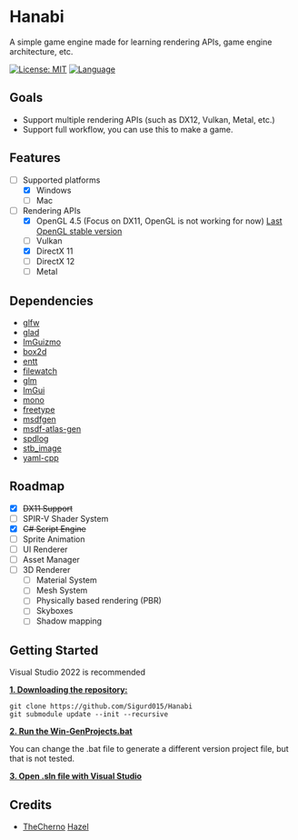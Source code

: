 # Hanabi

A simple game engine made for learning rendering APIs, game engine architecture, etc.

[![License: MIT](https://img.shields.io/badge/License-MIT-blue.svg)](https://opensource.org/licenses/MIT)
[![Language](https://img.shields.io/badge/language-C++-blue.svg)](https://isocpp.org/)

## Goals
- Support multiple rendering APIs (such as DX12, Vulkan, Metal, etc.)
- Support full workflow, you can use this to make a game.

## Features
- [ ] Supported platforms
  - [x] Windows
  - [ ] Mac

- [ ] Rendering APIs
  - [x] OpenGL 4.5 (Focus on DX11, OpenGL is not working for now) [Last OpenGL stable version](https://github.com/Sigurd015/Hanabi/tree/db3dd61f69282f66c70edad9f264cac89a241c83)
  - [ ] Vulkan
  - [x] DirectX 11
  - [ ] DirectX 12
  - [ ] Metal

## Dependencies
- [glfw](https://github.com/glfw/glfw)
- [glad](https://github.com/Dav1dde/glad)
- [ImGuizmo](https://github.com/CedricGuillemet/ImGuizmo)
- [box2d](https://github.com/erincatto/box2d)
- [entt](https://github.com/skypjack/entt)
- [filewatch](https://github.com/ThomasMonkman/filewatch)
- [glm](https://github.com/g-truc/glm/tree/master)
- [ImGui](https://github.com/ocornut/imgui)
- [mono](https://github.com/mono/mono)
- [freetype](https://github.com/freetype/freetype)
- [msdfgen](https://github.com/Chlumsky/msdfgen)
- [msdf-atlas-gen](https://github.com/Chlumsky/msdf-atlas-gen)
- [spdlog](https://github.com/gabime/spdlog)
- [stb_image](https://github.com/nothings/stb/blob/master/stb_image.h)
- [yaml-cpp](https://github.com/jbeder/yaml-cpp)

## Roadmap
- [X] ~~DX11 Support~~
- [ ] SPIR-V Shader System
- [X] ~~C# Script Engine~~
- [ ] Sprite Animation
- [ ] UI Renderer
- [ ] Asset Manager
- [ ] 3D Renderer
  - [ ] Material System
  - [ ] Mesh System
  - [ ] Physically based rendering (PBR)
  - [ ] Skyboxes
  - [ ] Shadow mapping

## Getting Started

Visual Studio 2022 is recommended

<ins>**1. Downloading the repository:**</ins>

```
git clone https://github.com/Sigurd015/Hanabi
git submodule update --init --recursive
```

<ins>**2. Run the [Win-GenProjects.bat](https://github.com/Sigurd015/Hanabi/blob/main/Win-GenProjects.bat)**</ins>

You can change the .bat file to generate a different version project file, but that is not tested.

<ins>**3. Open .sln file with Visual Studio**</ins>

## Credits

- [TheCherno](https://www.youtube.com/@TheCherno) [Hazel](https://github.com/TheCherno/Hazel)
